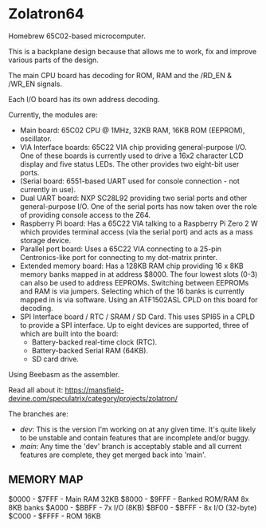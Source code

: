 # Zolatron64

Homebrew 65C02-based microcomputer.

This is a backplane design because that allows me to work, fix and improve various parts of the design.

The main CPU board has decoding for ROM, RAM and the /RD_EN & /WR_EN signals.

Each I/O board has its own address decoding.

Currently, the modules are:

- Main board: 65C02 CPU @ 1MHz, 32KB RAM, 16KB ROM (EEPROM), oscillator.
- VIA Interface boards: 65C22 VIA chip providing general-purpose I/O. One of these boards is currently used to drive a 16x2 character LCD display and five status LEDs. The other provides two eight-bit user ports.
- (Serial board: 6551-based UART used for console connection - not currently in use).
- Dual UART board: NXP SC28L92 providing two serial ports and other general-purpose I/O. One of the serial ports has now taken over the role of providing console access to the Z64.
- Raspberry Pi board: Has a 65C22 VIA talking to a Raspberry Pi Zero 2 W which provides terminal access (via the serial port) and acts as a mass storage device.
- Parallel port board: Uses a 65C22 VIA connecting to a 25-pin Centronics-like port for connecting to my dot-matrix printer.
- Extended memory board: Has a 128KB RAM chip providing 16 x 8KB memory banks mapped in at address $8000. The four lowest slots (0-3) can also be used to address EEPROMs. Switching between EEPROMs and RAM is via jumpers. Selecting which of the 16 banks is currently mapped in is via software. Using an ATF1502ASL CPLD on this board for decoding.
- SPI Interface board / RTC / SRAM / SD Card. This uses SPI65 in a CPLD to provide a SPI interface. Up to eight devices are supported, three of which are built into the board:
  - Battery-backed real-time clock (RTC).
  - Battery-backed Serial RAM (64KB).
  - SD card drive.

Using Beebasm as the assembler.

Read all about it: https://mansfield-devine.com/speculatrix/category/projects/zolatron/

The branches are:

- _dev_: This is the version I'm working on at any given time. It's quite likely to be unstable and contain features that are incomplete and/or buggy.
- _main_: Any time the 'dev' branch is acceptably stable and all current features are complete, they get merged back into 'main'.

## MEMORY MAP

$0000 - $7FFF - Main RAM 32KB
$8000 - $9FFF - Banked ROM/RAM 8x 8KB banks
$A000 - $BBFF - 7x I/O (8KB)
$BF00 - $BFFF - 8x I/O (32-byte)
$C000 - $FFFF - ROM 16KB
